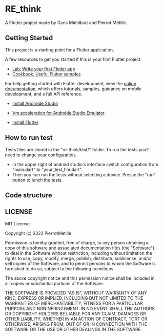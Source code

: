# RE_think

A Flutter project made by Garis Miehlbrat and Pierrot Métille.

## Getting Started

This project is a starting point for a Flutter application.

A few resources to get you started if this is your first Flutter project:

- [Lab: Write your first Flutter app](https://docs.flutter.dev/get-started/codelab)
- [Cookbook: Useful Flutter samples](https://docs.flutter.dev/cookbook)

For help getting started with Flutter development, view the
[online documentation](https://docs.flutter.dev/), which offers tutorials,
samples, guidance on mobile development, and a full API reference.

- [Install Androide Studio](https://developer.android.com/studio?hl=fr&gclid=CjwKCAiAyfybBhBKEiwAgtB7fhbodCGzljOIOklC9Yvvlqf3bgdXQej5zjDeaaH-SlRKJ8yctW4mOBoC9psQAvD_BwE&gclsrc=aw.ds)

- [Vm acceleration for Androide Studio Emulator](https://developer.android.com/studio/run/emulator-acceleration#vm-windows)
- [Install Flutter](https://docs.flutter.dev/get-started/install/windows)

## How to run test

Tests files are stored in the "re-think/test/" folder. To run the tests you'll need to change your configuration.<br>
- In the upper right of android studio's interface switch configuration from "main.dart" to "your_test_file.dart".<br>
- Then you can run the tests without selecting a device. Presse the "run" button to lunch the tests. 

## Code structure

## LICENSE

MIT License

Copyright (c) 2022 PierrotMetille

Permission is hereby granted, free of charge, to any person obtaining a copy
of this software and associated documentation files (the "Software"), to deal
in the Software without restriction, including without limitation the rights
to use, copy, modify, merge, publish, distribute, sublicense, and/or sell
copies of the Software, and to permit persons to whom the Software is
furnished to do so, subject to the following conditions:

The above copyright notice and this permission notice shall be included in all
copies or substantial portions of the Software.

THE SOFTWARE IS PROVIDED "AS IS", WITHOUT WARRANTY OF ANY KIND, EXPRESS OR
IMPLIED, INCLUDING BUT NOT LIMITED TO THE WARRANTIES OF MERCHANTABILITY,
FITNESS FOR A PARTICULAR PURPOSE AND NONINFRINGEMENT. IN NO EVENT SHALL THE
AUTHORS OR COPYRIGHT HOLDERS BE LIABLE FOR ANY CLAIM, DAMAGES OR OTHER
LIABILITY, WHETHER IN AN ACTION OF CONTRACT, TORT OR OTHERWISE, ARISING FROM,
OUT OF OR IN CONNECTION WITH THE SOFTWARE OR THE USE OR OTHER DEALINGS IN THE
SOFTWARE.

